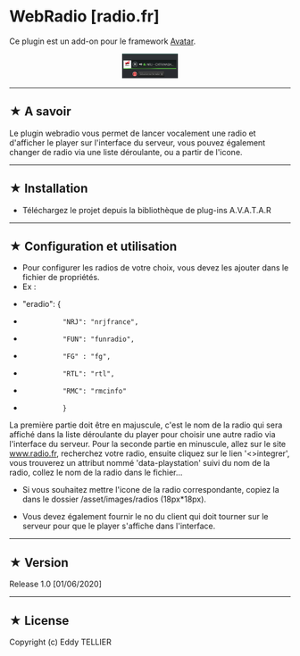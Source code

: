 # WebRadio [radio.fr]

Ce plugin est un add-on pour le framework [Avatar](https://github.com/Spikharpax/Avatar-Serveur-3.0).

<p align="center"><img src="assets/images/player.png" width="20%" height="20%"/></p>

***
## ★ A savoir
Le plugin webradio vous permet de lancer vocalement une radio et d'afficher le player sur l'interface du serveur, vous pouvez également changer de radio via une liste déroulante, ou a partir de l'icone.

***
## ★ Installation
* Téléchargez le projet depuis la bibliothèque de plug-ins A.V.A.T.A.R

***
## ★ Configuration et utilisation
* Pour configurer les radios de votre choix, vous devez les ajouter dans le fichier de propriétés. 
* Ex     : 
  
- "eradio": {
-				"NRJ": "nrjfrance",
-				"FUN": "funradio",
-				"FG" : "fg",
-				"RTL": "rtl",
-				"RMC": "rmcinfo"
-               }
La première partie doit être en majuscule, c'est le nom de la radio qui sera affiché dans la liste déroulante du player pour choisir une autre radio via l'interface du serveur. Pour la seconde partie en minuscule, allez sur le site www.radio.fr, recherchez votre radio, ensuite cliquez sur le lien '<>integrer', vous trouverez un attribut nommé 'data-playstation' suivi du nom de la radio, collez le nom de la radio dans le fichier...

* Si vous souhaitez mettre l'icone de la radio correspondante, copiez la dans le dossier /asset/images/radios (18px*18px).

* Vous devez également fournir le no du client qui doit tourner sur le serveur pour que le player s'affiche dans l'interface.

***
## ★ Version
Release 1.0 [01/06/2020]

***
## ★ License
Copyright (c) Eddy TELLIER

<BR><BR>
